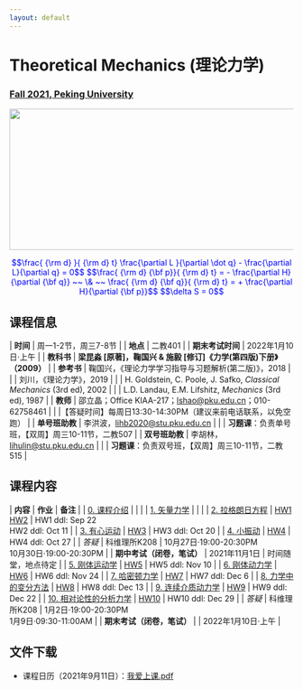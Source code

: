 ```yaml
---
layout: default
---
```


<style>
table {
  font-family: arial, sans-serif;
  border-collapse: collapse;
  width: 100%;
}

td, th {
  border: 1px solid #dddddd;
  text-align: left;
  padding: 8px;
}

tr:nth-child(odd) {
  background-color: #dddddd;
}
</style>

# <b>Theoretical Mechanics (理论力学)</b>

### <u>Fall 2021, Peking University</u>

<div style="display: flex; justify-content: center;">
<img src="http://friendshao.github.io/teaching/thmech19/thmech.png" width="550" height="250">
</div>


<p align="center">
<font color="blue">
$$\frac{ {\rm d} }{ {\rm d} t} \frac{\partial L }{\partial \dot q} - \frac{\partial L}{\partial q}  = 0$$
$$\frac{ {\rm d} {\bf p}}{ {\rm d} t} = - \frac{\partial H}{\partial {\bf q}} ~~ \& ~~ \frac{ {\rm d} {\bf q}}{ {\rm d} t} = + \frac{\partial H}{\partial {\bf p}}$$
$$\delta S = 0$$
</font>
</p>


## 课程信息

| **时间** | 周一1-2节，周三7-8节 |
| **地点** | 二教401 |
| **期末考试时间** | 2022年1月10日·上午 |
| **教科书** | **梁昆淼 [原著]，鞠国兴 & 施毅 [修订]《力学(第四版)下册》（2009）** |
| **参考书** | 鞠国兴，《理论力学学习指导与习题解析(第二版)》，2018 |
| | 刘川，《理论力学》，2019 |
| | H. Goldstein, C. Poole, J. Safko, *Classical Mechanics* (3rd ed), 2002 |
| | L.D. Landau, E.M. Lifshitz, *Mechanics* (3rd ed), 1987 |
| **教师** | 邵立晶；Office KIAA-217；lshao@pku.edu.cn；010-62758461 | 
| |【答疑时间】每周日13:30-14:30PM（建议来前电话联系，以免空跑） |
| **单号班助教** | 李洪波，lihb2020@stu.pku.edu.cn |
| | **习题课**：负责单号班，【双周】周三10-11节，二教507 |
| **双号班助教** | 李胡林，lihulin@stu.pku.edu.cn |
| | **习题课**：负责双号班，【双周】周三10-11节，二教515 |

<p></p>

## 课程内容

| **内容** | **作业** | **备注** |
| [0. 课程介绍](https://disk.pku.edu.cn:443/link/F027E5DFBFADCC8E133BFB03BA95720E) | | |
| [1. 矢量力学](https://disk.pku.edu.cn:443/link/F027E5DFBFADCC8E133BFB03BA95720E) | | |
| [2. 拉格朗日方程](https://disk.pku.edu.cn:443/link/F027E5DFBFADCC8E133BFB03BA95720E) | [HW1](https://disk.pku.edu.cn:443/link/F027E5DFBFADCC8E133BFB03BA95720E)<br>[HW2](https://disk.pku.edu.cn:443/link/F027E5DFBFADCC8E133BFB03BA95720E) | HW1 ddl: Sep 22<br>HW2 ddl: Oct 11 |
| [3. 有心运动](https://disk.pku.edu.cn:443/link/F027E5DFBFADCC8E133BFB03BA95720E) | [HW3](https://disk.pku.edu.cn:443/link/F027E5DFBFADCC8E133BFB03BA95720E) | HW3 ddl: Oct 20 |
| [4. 小振动](https://disk.pku.edu.cn:443/link/F027E5DFBFADCC8E133BFB03BA95720E) | [HW4](https://disk.pku.edu.cn:443/link/F027E5DFBFADCC8E133BFB03BA95720E) | HW4 ddl: Oct 27 |
| *答疑* | 科维理所K208 | 10月27日·19:00-20:30PM<br>10月30日·19:00-20:30PM | 
| **期中考试（闭卷，笔试）** | 2021年11月1日 | 时间随堂，地点待定 |
| [5. 刚体运动学](https://disk.pku.edu.cn:443/link/F027E5DFBFADCC8E133BFB03BA95720E) | [HW5](https://disk.pku.edu.cn:443/link/F027E5DFBFADCC8E133BFB03BA95720E) | HW5 ddl: Nov 10 |
| [6. 刚体动力学](https://disk.pku.edu.cn:443/link/F027E5DFBFADCC8E133BFB03BA95720E) | [HW6](https://disk.pku.edu.cn:443/link/F027E5DFBFADCC8E133BFB03BA95720E) | HW6 ddl: Nov 24 |
| [7. 哈密顿力学](https://disk.pku.edu.cn:443/link/F027E5DFBFADCC8E133BFB03BA95720E) | [HW7](https://disk.pku.edu.cn:443/link/F027E5DFBFADCC8E133BFB03BA95720E) | HW7 ddl: Dec 6 |
| [8. 力学中的变分方法](https://disk.pku.edu.cn:443/link/F027E5DFBFADCC8E133BFB03BA95720E) | [HW8](https://disk.pku.edu.cn:443/link/F027E5DFBFADCC8E133BFB03BA95720E) | HW8 ddl: Dec 13 |
| [9. 连续介质动力学](https://disk.pku.edu.cn:443/link/F027E5DFBFADCC8E133BFB03BA95720E) | [HW9](https://disk.pku.edu.cn:443/link/F027E5DFBFADCC8E133BFB03BA95720E) | HW9 ddl: Dec 22 |
| [10. 相对论性的分析力学](https://disk.pku.edu.cn:443/link/F027E5DFBFADCC8E133BFB03BA95720E) | [HW10](https://disk.pku.edu.cn:443/link/F027E5DFBFADCC8E133BFB03BA95720E) | HW10 ddl: Dec 29 |
| *答疑* | 科维理所K208 | 1月2日·19:00-20:30PM<br>1月9日·09:30-11:00AM | 
| **期末考试（闭卷，笔试）** | | 2022年1月10日·上午 |

<p></p>

## 文件下载

- 课程日历（2021年9月11日）：[我爱上课.pdf](https://disk.pku.edu.cn:443/link/F027E5DFBFADCC8E133BFB03BA95720E)

<p></p>

<script type="text/x-mathjax-config">
  MathJax.Hub.Config({
    tex2jax: {
      inlineMath: [ ['$','$'] ],
      processEscapes: true
    }
  });
</script>
<script type="text/javascript" src="https://cdn.mathjax.org/mathjax/latest/MathJax.js?config=TeX-AMS-MML_HTMLorMML">
</script>


